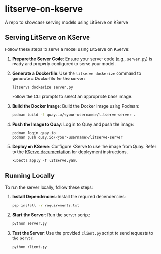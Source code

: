 # litserve-on-kserve
A repo to showcase serving models using LitServe on KServe

## Serving LitServe on KServe

Follow these steps to serve a model using LitServe on KServe:

1. **Prepare the Server Code**:
   Ensure your server code (e.g., `server.py`) is ready and properly configured to serve your model.

2. **Generate a Dockerfile**:
   Use the `litserve dockerize` command to generate a Dockerfile for the server:
   ```bash
   litserve dockerize server.py
   ```
   Follow the CLI prompts to select an appropriate base image.

3. **Build the Docker Image**:
   Build the Docker image using Podman:
   ```bash
   podman build -t quay.io/<your-username>/litserve-server .
   ```

4. **Push the Image to Quay**:
   Log in to Quay and push the image:
   ```bash
   podman login quay.io
   podman push quay.io/<your-username>/litserve-server
   ```

5. **Deploy on KServe**:
   Configure KServe to use the image from Quay. Refer to the [KServe documentation](https://kserve.github.io/website/) for deployment instructions.

   ``kubectl apply -f litserve.yaml``

## Running Locally

To run the server locally, follow these steps:

1. **Install Dependencies**:
   Install the required dependencies:
   ```bash
   pip install -r requirements.txt
   ```

2. **Start the Server**:
   Run the server script:
   ```bash
   python server.py
   ```

3. **Test the Server**:
   Use the provided `client.py` script to send requests to the server:
   ```bash
   python client.py
   ```
